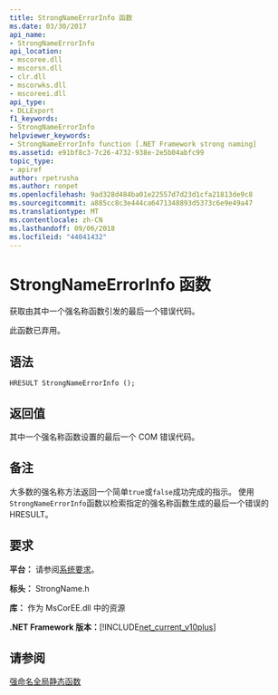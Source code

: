 ```yaml
---
title: StrongNameErrorInfo 函数
ms.date: 03/30/2017
api_name:
- StrongNameErrorInfo
api_location:
- mscoree.dll
- mscorsn.dll
- clr.dll
- mscorwks.dll
- mscoreei.dll
api_type:
- DLLExport
f1_keywords:
- StrongNameErrorInfo
helpviewer_keywords:
- StrongNameErrorInfo function [.NET Framework strong naming]
ms.assetid: e91bf8c3-7c26-4732-938e-2e5b04abfc99
topic_type:
- apiref
author: rpetrusha
ms.author: ronpet
ms.openlocfilehash: 9ad328d484ba01e22557d7d23d1cfa21813de9c8
ms.sourcegitcommit: a885cc8c3e444ca6471348893d5373c6e9e49a47
ms.translationtype: MT
ms.contentlocale: zh-CN
ms.lasthandoff: 09/06/2018
ms.locfileid: "44041432"
---
```

# <a name="strongnameerrorinfo-function"></a>StrongNameErrorInfo 函数
获取由其中一个强名称函数引发的最后一个错误代码。  
  
 此函数已弃用。  
  
## <a name="syntax"></a>语法  
  
```  
HRESULT StrongNameErrorInfo ();   
```  
  
## <a name="return-value"></a>返回值  
 其中一个强名称函数设置的最后一个 COM 错误代码。  
  
## <a name="remarks"></a>备注  
 大多数的强名称方法返回一个简单`true`或`false`成功完成的指示。 使用`StrongNameErrorInfo`函数以检索指定的强名称函数生成的最后一个错误的 HRESULT。  
  
## <a name="requirements"></a>要求  
 **平台：** 请参阅[系统要求](../../../../docs/framework/get-started/system-requirements.md)。  
  
 **标头：** StrongName.h  
  
 **库：** 作为 MsCorEE.dll 中的资源  
  
 **.NET Framework 版本：**[!INCLUDE[net_current_v10plus](../../../../includes/net-current-v10plus-md.md)]  
  
## <a name="see-also"></a>请参阅  
 [强命名全局静态函数](https://msdn.microsoft.com/library/efa715df-e8cc-48f2-9ec4-26586f0dc8d0)
